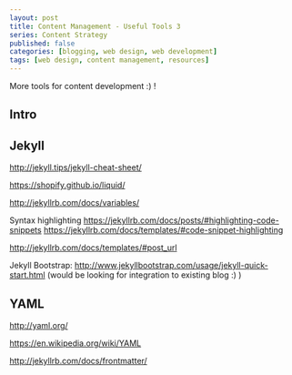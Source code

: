 ```yaml
---
layout: post
title: Content Management - Useful Tools 3
series: Content Strategy
published: false
categories: [blogging, web design, web development]
tags: [web design, content management, resources]
---
```


More tools for content development :) !

## Intro


## Jekyll
http://jekyll.tips/jekyll-cheat-sheet/

https://shopify.github.io/liquid/

http://jekyllrb.com/docs/variables/

Syntax highlighting
https://jekyllrb.com/docs/posts/#highlighting-code-snippets
https://jekyllrb.com/docs/templates/#code-snippet-highlighting

http://jekyllrb.com/docs/templates/#post_url

Jekyll Bootstrap: http://www.jekyllbootstrap.com/usage/jekyll-quick-start.html (would be looking for integration to existing blog :) )

## YAML
http://yaml.org/

https://en.wikipedia.org/wiki/YAML

http://jekyllrb.com/docs/frontmatter/

